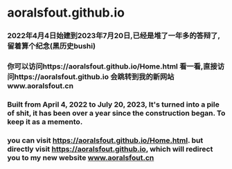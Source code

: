# aoralsfout.github.io

### 2022年4月4日始建到2023年7月20日,已经是堆了一年多的答辩了,留着算个纪念(黑历史bushi)
### 你可以访问https://aoralsfout.github.io/Home.html 看一看,直接访问https://aoralsfout.github.io 会跳转到我的新网站www.aoralsfout.cn

### Built from April 4, 2022 to July 20, 2023, It's turned into a pile of shit, it has been over a year since the construction began. To keep it as a memento.
### you can visit https://aoralsfout.github.io/Home.html. but directly visit https://aoralsfout.github.io, which will redirect you to my new website www.aoralsfout.cn
